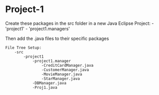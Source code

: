 # Project-1

Create these packages in the src folder in a new Java Eclipse Project:
    - 'project1'
    - 'project1.managers'
    
Then add the .java files to their specific packages

```
File Tree Setup:
    -src
        -project1
            -project1.manager
                -CreditCardManager.java
                -CustomerManager.java
                -MovieManager.java
                -StarManager.java
            -DBManager.java
            -Proj1.java
```
